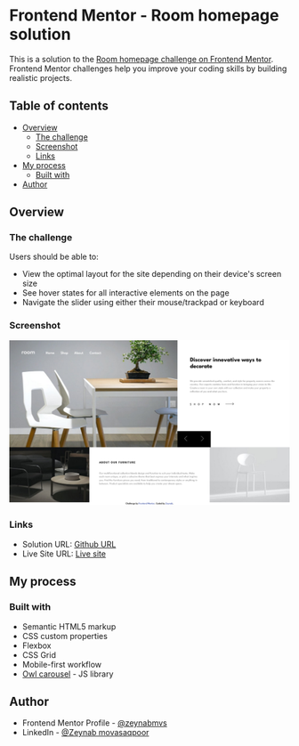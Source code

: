 # Frontend Mentor - Room homepage solution

This is a solution to the [Room homepage challenge on Frontend Mentor](https://www.frontendmentor.io/challenges/room-homepage-BtdBY_ENq). Frontend Mentor challenges help you improve your coding skills by building realistic projects. 

## Table of contents

- [Overview](#overview)
  - [The challenge](#the-challenge)
  - [Screenshot](#screenshot)
  - [Links](#links)
- [My process](#my-process)
  - [Built with](#built-with)
- [Author](#author)


## Overview

### The challenge

Users should be able to:

- View the optimal layout for the site depending on their device's screen size
- See hover states for all interactive elements on the page
- Navigate the slider using either their mouse/trackpad or keyboard

### Screenshot

![](./Screenshot.png)


### Links

- Solution URL: [Github URL](https://github.com/zeynabmvs/RoomHomePage)
- Live Site URL: [Live site](https://roomhomepage.pages.dev/)

## My process

### Built with

- Semantic HTML5 markup
- CSS custom properties
- Flexbox
- CSS Grid
- Mobile-first workflow
- [Owl carousel](https://owlcarousel2.github.io/OwlCarousel2/) - JS library


## Author

- Frontend Mentor Profile - [@zeynabmvs](https://www.frontendmentor.io/profile/yourusername)
- LinkedIn - [@Zeynab movasaqpoor](www.linkedin.com/in/zeynab-movasaqpoor-485b57b1)
